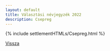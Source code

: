 ```yaml
---
layout: default
title: Választási névjegyzék 2022
description: Csepreg
---
```


{% include settlementHTMLs/Csepreg.html %}

[Vissza](../)